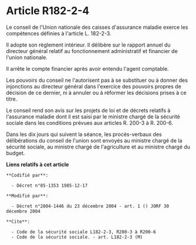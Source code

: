 # Article R182-2-4

Le conseil de l'Union nationale des caisses d'assurance maladie exerce les compétences définies à l'article L. 182-2-3.

Il adopte son règlement intérieur. Il délibère sur le rapport annuel du directeur général relatif au fonctionnement
administratif et financier de l'union nationale.

Il arrête le compte financier après avoir entendu l'agent comptable.

Les pouvoirs du conseil ne l'autorisent pas à se substituer ou à donner des injonctions au directeur général dans l'exercice
des pouvoirs propres de décision de ce dernier, ni à annuler ou à réformer les décisions prises à ce titre.

Le conseil rend son avis sur les projets de loi et de décrets relatifs à l'assurance maladie dont il est saisi par le
ministre chargé de la sécurité sociale dans les conditions prévues aux articles R. 200-3 à R. 200-6.

Dans les dix jours qui suivent la séance, les procès-verbaux des délibérations du conseil de l'union sont envoyés au ministre
chargé de la sécurité sociale, au ministre chargé de l'agriculture et au ministre chargé du budget.

**Liens relatifs à cet article**

	**Codifié par**:

	  - Décret n°85-1353 1985-12-17

	**Modifié par**:

	  - Décret n°2004-1446 du 23 décembre 2004 - art. 1 () JORF 30 décembre 2004

	**Cite**:

	  - Code de la sécurité sociale L182-2-3, R200-3 à R200-6
	  - Code de la sécurité sociale. - art. L182-2-3 (M)
